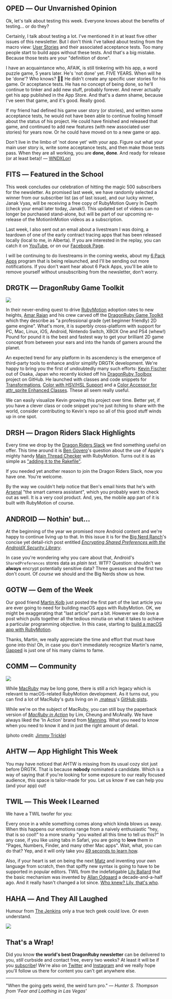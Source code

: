 <div style="display:none;font−size:0;line−height:0;max−height:0;mso−hide:all">DRD060: Socially distanced content for a socially distant audience.</div>

## OPED ― Our Unvarnished Opinion

Ok, let's talk about testing this week. Everyone knows about the benefits of testing... or do they?

Certainly, I talk about testing a lot.  I've mentioned it in at least five other issues of this newsletter. But I don't think I've talked about testing from the macro view:  [User Stories](https://www.atlassian.com/agile/project-management/user-stories) and their associated acceptance tests.  Too many people start to build apps without these tests.  And that's a big mistake.  Because those tests are your "definition of done".

I have an acquaintance who, AFAIK, is still tinkering with his app, a word puzzle game, 5 years later. He's 'not done' yet.  FIVE YEARS.  When will he be 'done'? Who knows? 🤷‍♀️ He didn't create any specific user stories for his game. Or acceptance tests.  He has no concept of being done, so he'll continue to tinker and add new stuff, probably forever.  And never actually get his app published in the App Store.  And that's a damn shame, because I've seen that game, and it's good.  Really good.

If my friend had defined his game user story (or stories), and written some acceptance tests, he would not have been able to continue fooling himself about the status of his project. He could have finished and released that game, and continued to add new features (with new associated user stories) for years now.  Or he could have moved on to a new game or app.

Don't live in the limbo of 'not done yet' with your app. Figure out what your main user story is, write some acceptance tests, and then make those tests pass. When they are all working, you are **done, done**. And ready for release (or at least beta)! ― [WNDXLori](https://twitter.com/wndxlori)

## FITS ― Featured in the School

This week concludes our celebration of hitting the magic 500 subscribers for the newsletter.  As promised last week, we have randomly selected a winner from our subscriber list (as of last issue), and our lucky winner, Janak Vyas, will be receiving a free copy of RubyMotion Query In Depth (check your email later today, Janak!). This updated set of videos can no longer be purchased stand-alone, but will be part of our upcoming re-release of the MotionInMotion videos as a subscription.  

Last week, I also sent out an email about a livestream I was doing, a teardown of one of the early contract tracing apps that has been released locally (local to me, in Alberta).  If you are interested in the replay, you can catch it on [YouTube](https://youtu.be/2NPkC4njKMM?t=46), or on our [Facebook Page](https://www.facebook.com/watch/live/?v=842664212907657).

I will be continuing to do livestreams in the coming weeks, about my [6 Pack Apps](https://6packapps.io) program that is being relaunched, and I'll be sending out more notifications. If you don't want hear about 6 Pack Apps, you'll be able to remove yourself without unsubscribing from the newsletter, don't worry.

## DRGTK ― DragonRuby Game Toolkit

![](https://dragonrubydispatch.com/assets/images/kevin-fischer-590x336.png)

In their never-ending quest to drive [RubyMotion](http://www.RubyMotion.com) adoption rates to new heights, [Amar Rajan](https://twitter.com/amirrajan) and his crew carved off the [DragonRuby Game Toolkit](https://dragonruby.itch.io/dragonruby-gtk) which they describe as "a professional grade (yet beginner friendly) 2D game engine". What's more, it is superbly cross-platform with support for PC, Mac, Linux, iOS, Android, Nintendo Switch, XBOX One and PS4 (whew!) Pound for pound it is the best and fastest way to get your brilliant 2D game concept from between your ears and into the hands of gamers around the planet.

An expected trend for any platform in its ascendency is the emergence of third-party tools to enhance and/or simplify DRGTK development. We're happy to bring you the first of undoubtedly many such efforts: [Kevin Fischer](https://twitter.com/kfischer_okarin) out of Osaka, Japan who recently kicked off his [DragonRuby Toolbox](https://github.com/kfischer-okarin/dragonruby-toolbox) project on GitHub. He launched with classes and code snippets for [Transformations](https://github.com/kfischer-okarin/dragonruby-toolbox/blob/master/app/transformations.rb), [Color with HSV/HSL Support](https://github.com/kfischer-okarin/dragonruby-toolbox/blob/master/app/colors_hsv_hsl.rb) and a [Color Accessor for attr_sprite Enhanced Classes](https://github.com/kfischer-okarin/dragonruby-toolbox/blob/master/app/color_accessor.rb). These all seem really useful.

We can easily visualize Kevin growing this project over time. Better yet, if you have a clever class or code snippet you're just itching to share with the world, consider contributing to Kevin's repo so all of this good stuff winds up in one spot.

## DRSH ― Dragon Riders Slack Highlights

Every time we drop by the [Dragon Riders Slack](https://motioneers.slack.com) we find something useful on offer. This time around it is [Ben Govero](https://github.com/ben5516)'s question about the use of Apple's mighty handy [Main Thread Checker](https://developer.apple.com/documentation/code_diagnostics/main_thread_checker) with RubyMotion. Turns out it is as simple as ["adding it to the Rakefile"](https://motioneers.slack.com/archives/C055RDLS0/p1588191610162700).

If you needed yet another reason to join the Dragon Riders Slack, now you have one. You're welcome.

By the way we couldn't help notice that Ben's email hints that he's with [Arsenal](https://witharsenal.com) "the smart camera assistant", which you probably want to check out as well. It is a very cool product. And, yes, the mobile app part of it is built with RubyMotion of course.

## ANDROID ― Nothin' but...

At the beginning of the year we promised more Android content and we're happy to continue living up to that. In this issue it is for the [Big Nerd Ranch](https://twitter.com/bignerdranch)'s concise yet detail-rich post entitled *[Encrypting Shared Preferences with the AndroidX Security Library](https://www.bignerdranch.com/blog/encrypting-shared-preferences-with-the-androidx-security-library/)*.

In case you're wondering why you care about that, Android's <code>SharedPreferences</code> stores data as _plain text_. WTF? Question: shouldn't we **always** encrypt potentially sensitive data? Three guesses and the first two don't count. Of _course_ we should and the Big Nerds show us how.

## GOTW ― Gem of the Week

Our good friend [Martin Kolb](https://twitter.com/ediathome) just posted the first part of the last article you are ever going to need for building macOS apps with RubyMotion. OK, we might be exaggerating that "last article" part a bit. However we do love a post which pulls together all the tedious minutia on what it takes to achieve a particular programming objective. In this case, starting to [build a macOS app with RubyMotion](https://vtlearn.de/site/rubymotion/2020/04/27/Building-a-macos-gui-with-Rubymotion.html).

Thanks, Martin, we really appreciate the time and effort that must have gone into this! Oh, in case you don't immediately recognize Martin's name, [Gapped](https://gapped.de) is just one of his many claims to fame.

## COMM ― Community

![](https://dragonrubydispatch.com/assets/images/macruby-590x336.png)

While [MacRuby](https://en.wikipedia.org/wiki/MacRuby) may be long gone, there is still a rich legacy which is relevant to macOS-related RubyMotion development. As it turns out, you can find a lot of MacRuby's guts living on in [.mateus](https://twitter.com/seanlilmateus)'s [GitHub gists](https://gist.github.com/seanlilmateus?direction=asc&sort=created).

While we're on the subject of MacRuby, you can still buy the paperback version of _[MacRuby in Action](https://www.amazon.ca/MacRuby-Action-Brendan-G-Lim/dp/1935182498/ref=sr_1_1?keywords=macruby+in+action&qid=1588332744&s=books&sr=1-1)_ by Lim, Cheung and McAnally. We have always liked the 'In Action' brand from [Manning](https://www.manning.com). What you need to know when you need to know it and in just the right amount of detail.

(photo credit: [Jimmy Trickle](https://www.flickr.com/photos/jimmytrickle/))

## AHTW ― App Highlight This Week

You may have noticed that AHTW is missing from its usual cozy slot just before DRGTK. That is because **nobody** nominated a candidate. Which is a way of saying that if you're looking for some exposure to our really focused audience, this space is tailor-made for you. Let us know if we can help you (and your app) out!

## TWIL ― This Week I Learned

We have a TWIL twofer for you:

Every once in a while something comes along which kinda blows us away. When this happens our emotions range from a naively enthusiastic "hey, that is so cool!" to a more snarky "you waited all this time to tell us this?" In any case, if you like using tabs in Safari, you are going to **love** them in "Pages, Numbers, Finder, and many other Mac apps". Wait, what, you can do that? Yep, and it will only take you [49 seconds to learn how](https://twitter.com/AppleSupport/status/1250167037613178890). 

Also, if your heart is set on being the next [Matz](https://en.wikipedia.org/wiki/Yukihiro_Matsumoto) and inventing your own language from scratch, then that spiffy new syntax is going to have to be supported in popular editors. TWIL from the indefatigable [Lily Ballard](https://twitter.com/lilyintech) that the basic mechanism was invented by [Allan Odgaard](https://twitter.com/sorbits) a decade-and-a-half ago. And it really hasn't changed a lot since. [Who knew? Lily, that's who](https://twitter.com/LilyInTech/status/1258834162833747969).

## HAHA ― And They All Laughed

Humour from [The Jenkins](https://twitter.com/thejenkinscomic) only a true tech geek could love. Or even understand.

![](https://dragonrubydispatch.com/assets/images/tab-club-590x603.png)

## That's a Wrap!

Did you know **the world's best DragonRuby newsletter** can be delivered to you, _still_ curbside and contact free, every two weeks? At least it will be if you [subscribe](https://motivated-experimenter-209.ck.page/bd51551808?ck_subscriber_id=612863934)! We're also on [Twitter](https://twitter.com/wndxschool) and [Instagram](https://instagram.com/wndxschool) and we really hope you'll follow us there for content you can't get anywhere else.

---------------------------------------

"When the going gets weird, the weird turn pro." ― _Hunter S. Thompson from 'Fear and Loathing in Las Vegas'_
